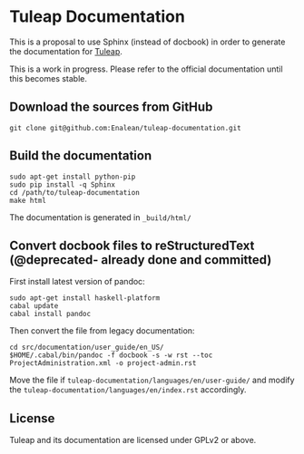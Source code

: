 Tuleap Documentation
====================

This is a proposal to use Sphinx (instead of docbook) in order to generate the 
documentation for [Tuleap](http://tuleap.com/).

This is a work in progress. Please refer to the official documentation until this 
becomes stable.

Download the sources from GitHub
--------------------------------
    git clone git@github.com:Enalean/tuleap-documentation.git


Build the documentation
-----------------------

    sudo apt-get install python-pip
    sudo pip install -q Sphinx
    cd /path/to/tuleap-documentation
    make html

The documentation is generated in `_build/html/`

Convert docbook files to reStructuredText (@deprecated- already done and committed)
-----------------------------------------

First install latest version of pandoc:

    sudo apt-get install haskell-platform
    cabal update
    cabal install pandoc

Then convert the file from legacy documentation:

    cd src/documentation/user_guide/en_US/
    $HOME/.cabal/bin/pandoc -f docbook -s -w rst --toc ProjectAdministration.xml -o project-admin.rst 

Move the file if `tuleap-documentation/languages/en/user-guide/` and modify the `tuleap-documentation/languages/en/index.rst` accordingly.

License
-------

Tuleap and its documentation are licensed under GPLv2 or above.

